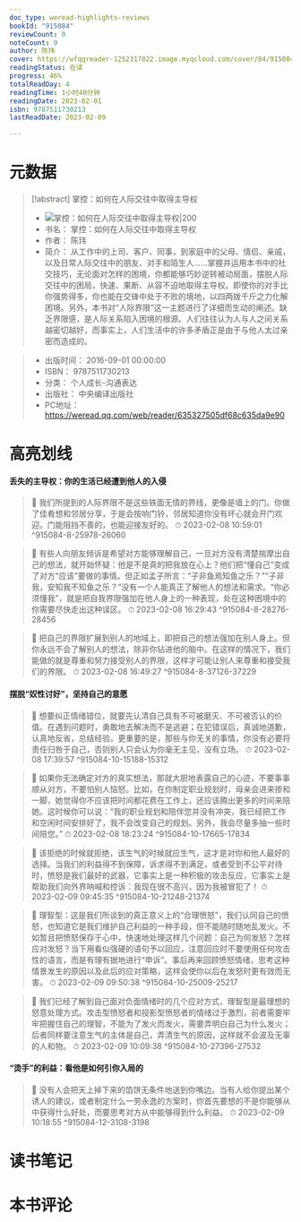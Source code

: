 ```yaml
---
doc_type: weread-highlights-reviews
bookId: "915084"
reviewCount: 0
noteCount: 9
author: 陈玮
cover: https://wfqqreader-1252317822.image.myqcloud.com/cover/84/915084/t7_915084.jpg
readingStatus: 在读
progress: 46%
totalReadDay: 4
readingTime: 1小时40分钟
readingDate: 2023-02-01
isbn: 9787511730213
lastReadDate: 2023-02-09

---
```

# 元数据
> [!abstract] 掌控：如何在人际交往中取得主导权
> - ![ 掌控：如何在人际交往中取得主导权|200](https://wfqqreader-1252317822.image.myqcloud.com/cover/84/915084/t7_915084.jpg)
> - 书名： 掌控：如何在人际交往中取得主导权
> - 作者： 陈玮
> - 简介： 从工作中的上司、客户、同事，到家庭中的父母、情侣、亲戚，以及日常人际交往中的朋友、对手和陌生人……掌握并运用本书中的社交技巧，无论面对怎样的困境，你都能够巧妙逆转被动局面，摆脱人际交往中的困局，快速、果断、从容不迫地取得主导权。即使你的对手比你强势得多，你也能在交锋中处于不败的境地，以四两拨千斤之力化解困境。另外，本书对“人际界限”这一主题进行了详细而生动的阐述。缺乏界限感，是人际关系陷入困境的根源。人们往往认为人与人之间关系越密切越好，而事实上，人们生活中的许多矛盾正是由于与他人太过亲密而造成的。

> - 出版时间： 2016-09-01 00:00:00
> - ISBN： 9787511730213
> - 分类： 个人成长-沟通表达
> - 出版社： 中央编译出版社
> - PC地址：https://weread.qq.com/web/reader/635327505df68c635da9e90

# 高亮划线

#### 丢失的主导权：你的生活已经遭到他人的入侵

> 📌 我们所提到的人际界限不是这些铁面无情的界线，更像是墙上的门。你做了佳肴想和邻居分享，于是会按响门铃，邻居知道你没有坏心就会开门欢迎。门能阻挡不善的，也能迎接友好的。 
> ⏱ 2023-02-08 10:59:01 ^915084-8-25978-26060

> 📌 有些人向朋友倾诉是希望对方能够理解自己，一旦对方没有清楚揣摩出自己的想法，就开始怀疑：他是不是真的把我放在心上？他们把“懂自己”变成了对方“应该”要做的事情。但正如孟子所言：“子非鱼焉知鱼之乐？”“子非我，安知我不知鱼之乐？”没有一个人能真正了解他人的想法和需求。“你必须懂我”，就是把自我界限强加在他人身上的一种表现，处在这种困境中的你需要尽快走出这种误区。 
> ⏱ 2023-02-08 16:29:43 ^915084-8-28276-28456

> 📌 把自己的界限扩展到别人的地域上，即把自己的想法强加在别人身上。但你永远不会了解别人的想法，除非你钻进他的脑中。在这样的情况下，我们能做的就是尊重和努力接受别人的界限，这样才可能让别人来尊重和接受我们的界限。 
> ⏱ 2023-02-08 16:49:27 ^915084-8-37126-37229

#### 摆脱“奴性讨好”，坚持自己的意愿

> 📌 想要纠正情绪错位，就要先认清自己具有不可被磨灭、不可被否认的价值。在遇到问题时，勇敢地去解决而不是逃避；在犯错误后，真诚地道歉，认真地反省，总结经验。更重要的是，那些与你无关的事情，你没有必要将责任归咎于自己，否则别人只会认为你毫无主见，没有立场。 
> ⏱ 2023-02-08 17:39:57 ^915084-10-15188-15312

> 📌 如果你无法确定对方的真实想法，那就大胆地表露自己的心迹，不要事事顺从对方，不要怕别人恼怒。比如，在你制定职业规划时，母亲会进来掺和一脚，她觉得你不应该把时间都花费在工作上，还应该腾出更多的时间来陪她。这时候你可以说：“我的职业规划和陪伴您并没有冲突，我已经把工作和空闲时间安排好了，我不会改变自己的规划。另外，我会尽量多抽一些时间陪您。” 
> ⏱ 2023-02-08 18:23:24 ^915084-10-17665-17834

> 📌 该拒绝的时候就拒绝，该生气的时候就应生气，这才是对你和他人最好的选择。当我们的利益得不到保障，诉求得不到满足，或者受到不公平对待时，愤怒是我们最好的武器，它事实上是一种积极的攻击反应，它事实上是帮助我们向外界呐喊和控诉：我现在很不高兴，因为我被冒犯了！ 
> ⏱ 2023-02-09 09:45:35 ^915084-10-21248-21374

> 📌 理智型：这是我们所谈到的真正意义上的“合理愤怒”，我们认同自己的愤怒，也知道它是我们维护自己利益的一种手段，但不能随时随地乱发火。不如暂且把愤怒保存于心中，快速地处理这样几个问题：自己为何发怒？怎样应对发怒？当下用看似强硬的语句予以回应，注意回应时不要使用任何攻击性的语言，而是有理有据地进行“申诉”。事后再来回顾愤怒情绪，思考这种情景发生的原因以及此后的应对策略，这样会使你以后在发怒时更有效而无害。 
> ⏱ 2023-02-09 09:50:38 ^915084-10-25009-25217

> 📌 我们已经了解到自己面对负面情绪时的几个应对方式，理智型是最理想的怒意处理方式。攻击型愤怒者和投影型愤怒者的情绪过于激烈，前者需要牢牢把握住自己的理智，不能为了发火而发火，需要弄明白自己为什么发火；后者同样要注意生气的主体是自己，弄清生气的原因，这样就不会波及无辜的人和物。 
> ⏱ 2023-02-09 10:09:38 ^915084-10-27396-27532

#### “烫手”的利益：看他是如何引你入局的

> 📌 没有人会把天上掉下来的馅饼无条件地送到你嘴边。当有人给你提出某个诱人的建议，或者制定什么一劳永逸的方案时，你首先要想的不是你能够从中获得什么好处，而要思考对方从中能够得到什么利益。 
> ⏱ 2023-02-09 10:18:55 ^915084-12-3108-3198

# 读书笔记

# 本书评论

